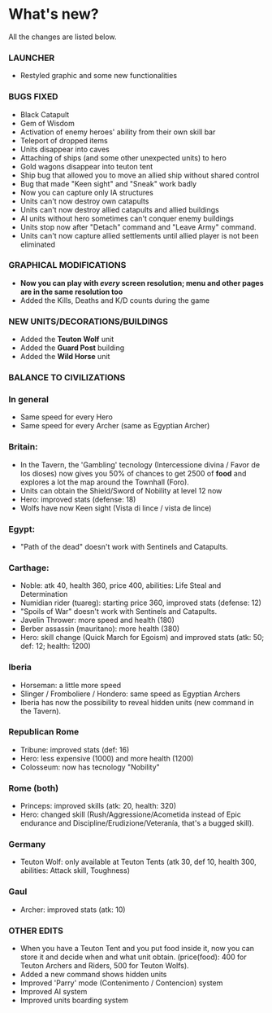 ﻿# What's new?

All the changes are listed below.

### LAUNCHER

* Restyled graphic and some new functionalities

### BUGS FIXED

* Black Catapult 
* Gem of Wisdom
* Activation of enemy heroes' ability from their own skill bar
* Teleport of dropped items
* Units disappear into caves
* Attaching of ships (and some other unexpected units) to hero
* Gold wagons disappear into teuton tent
* Ship bug that allowed you to move an allied ship without shared control
* Bug that made "Keen sight" and "Sneak" work badly
* Now you can capture only IA structures
* Units can't now destroy own catapults
* Units can't now destroy allied catapults and allied buildings
* AI units without hero sometimes can't conquer enemy buildings
* Units stop now after "Detach" command and "Leave Army" command.
* Units can't now capture allied settlements until allied player is not been eliminated

### GRAPHICAL MODIFICATIONS

* **Now you can play with *every* screen resolution; menu and other pages are in the same resolution too**
* Added the Kills, Deaths and K/D counts during the game

### NEW UNITS/DECORATIONS/BUILDINGS

* Added the **Teuton Wolf** unit 
* Added the **Guard Post** building 
* Added the **Wild Horse** unit

### BALANCE TO CIVILIZATIONS

### In general
* Same speed for every Hero
* Same speed for every Archer (same as Egyptian Archer)

### Britain:
* In the Tavern, the 'Gambling' tecnology (Intercessione divina / Favor de los dioses) now gives you 50% of chances to get 2500 of **food** and explores a lot the map around the Townhall (Foro).
* Units can obtain the Shield/Sword of Nobility at level 12 now
* Hero: improved stats (defense: 18)
* Wolfs have now Keen sight (Vista di lince / vista de lince)

### Egypt:

* "Path of the dead" doesn't work with Sentinels and Catapults.

### Carthage:

* Noble: atk 40, health 360, price 400, abilities: Life Steal and Determination
* Numidian rider (tuareg): starting price 360, improved stats (defense: 12)
* "Spoils of War" doesn't work with Sentinels and Catapults.
* Javelin Thrower: more speed and health (180)
* Berber assassin (mauritano): more health (380)
* Hero: skill change (Quick March for Egoism) and improved stats (atk: 50; def: 12; health: 1200)

### Iberia

* Horseman: a little more speed
* Slinger / Fromboliere / Hondero: same speed as Egyptian Archers 
* Iberia has now the possibility to reveal hidden units (new command in the Tavern).

### Republican Rome

* Tribune: improved stats (def: 16)
* Hero: less expensive (1000) and more health (1200)
* Colosseum: now has tecnology "Nobility"

### Rome (both)

* Princeps: improved skills (atk: 20, health: 320)
* Hero: changed skill (Rush/Aggressione/Acometida instead of Epic endurance and Discipline/Erudizione/Veteranía, that's a bugged skill).

### Germany

* Teuton Wolf: only available at Teuton Tents (atk 30, def 10, health 300, abilities: Attack skill, Toughness)

### Gaul

* Archer: improved stats (atk: 10)

### OTHER EDITS

* When you have a Teuton Tent and you put food inside it, now you can store it and decide when and what unit obtain. (price(food): 400 for Teuton Archers and Riders, 500 for Teuton Wolfs).
* Added a new command shows hidden units
* Improved 'Parry' mode (Contenimento / Contencion) system
* Improved AI system
* Improved units boarding system
